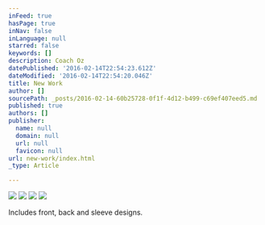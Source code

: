 ```yaml
---
inFeed: true
hasPage: true
inNav: false
inLanguage: null
starred: false
keywords: []
description: Coach Oz
datePublished: '2016-02-14T22:54:23.612Z'
dateModified: '2016-02-14T22:54:20.046Z'
title: New Work
author: []
sourcePath: _posts/2016-02-14-60b25728-0f1f-4d12-b499-c69ef407eed5.md
published: true
authors: []
publisher:
  name: null
  domain: null
  url: null
  favicon: null
url: new-work/index.html
_type: Article

---
```

![](https://the-grid-user-content.s3-us-west-2.amazonaws.com/aa61d085-bf5b-40fb-923b-86eaeb5a8e35.jpg)
![](https://the-grid-user-content.s3-us-west-2.amazonaws.com/380d59a9-4987-4d2c-b852-b0c90904535c.jpg)
![](https://the-grid-user-content.s3-us-west-2.amazonaws.com/7ccfa5f3-e97c-4ffe-b122-64bd1e714659.jpg)
![](https://the-grid-user-content.s3-us-west-2.amazonaws.com/f38c698c-f347-4942-a0bd-5f2d56256604.jpg)

Includes front, back and sleeve designs.